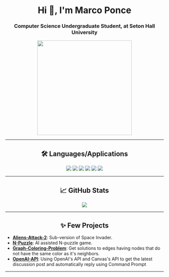 <h1 align="center">Hi 👋, I'm Marco Ponce</h1>
<h3 align="center">Computer Science Undergraduate Student, at Seton Hall University</h3>

<p align="center">
  <img src=https://media.giphy.com/media/HzPtbOKyBoBFsK4hyc/giphy.gif?cid width="300" height="300"/>
</p>

---

<h2 align="center"> 🛠️ Languages/Applications </h2>

<p align="center">
  <img src="https://img.shields.io/badge/Code-Racket-informational?style=for-the-badge&logo=racket&color=maroon" />
  <img src="https://img.shields.io/badge/Code-Java-informational?style=for-the-badge&logo=java&color=orange" />
  <img src="https://img.shields.io/badge/Code-Python-informational?style=for-the-badge&logo=python&color=blue" />
  <img src="https://img.shields.io/badge/Code-Lua-informational?style=for-the-badge&logo=lua&color=skyblue" />
  <img src="https://img.shields.io/badge/Tools-GitHub-informational?style=for-the-badge&logo=github&color=black" />
  <img src="https://img.shields.io/badge/Tools-Excel-informational?style=for-the-badge&logo=microsoftexcel&color=green" />
</p>

---

<h2 align="center"> 📈 GitHub Stats</h2>

<p align="center">
  <img src="https://github-readme-stats.vercel.app/api/top-langs/?username=poncema4&layout=compact"/>
</p>

---

<h2 align="center">✨ Few Projects</h2>

- **[Aliens-Attack-2](https://github.com/poncema4/Aliens-Attack-2)**: Sub-version of Space Invader.
- **[N-Puzzle](https://github.com/poncema4/N-Puzzle)**: AI assisted N-puzzle game.
- **[Graph-Coloring-Problem](https://github.com/poncema4/Graph-Coloring-Problem)**: Get solutions to edges having nodes that do not have the same color as it's neighbors.
- **[OpenAI-API](https://github.com/poncema4/OpenAI-API)**: Using OpenAI's API and Canvas's API to get the latest discussion post and automatically reply using Command Prompt
---
